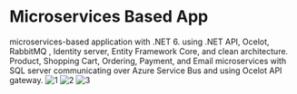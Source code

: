 # Microservices Based App
 microservices-based application with .NET 6. using .NET API, Ocelot, RabbitMQ , Identity server, Entity Framework Core, and clean architecture. Product, Shopping Cart, Ordering, Payment, and Email microservices with SQL server communicating over Azure Service Bus and using Ocelot API gateway.
![1](https://github.com/zakizadeh/MicroservicesBasedApp/assets/11499371/677ecd9a-b5b5-4bd6-b54b-637152cf3d2e)
![2](https://github.com/zakizadeh/MicroservicesBasedApp/assets/11499371/0f15a327-1cbb-4561-836c-de4808e04f7e)
![3](https://github.com/zakizadeh/MicroservicesBasedApp/assets/11499371/0a1519d4-4d52-431d-86d0-fa46934c3b62)

